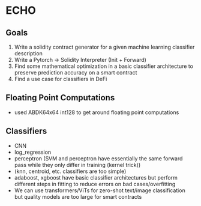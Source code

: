 # ECHO

## Goals
1. Write a solidity contract generator for a given machine learning classifier description
2. Write a Pytorch -> Solidity Interpreter (Init + Forward)
3. Find some mathematical optimization in a basic classifier architecture to preserve prediction accuracy on a smart contract
4. Find a use case for classifiers in DeFi

## Floating Point Computations
- used ABDK64x64 int128 to get around floating point computations

## Classifiers
- CNN
- log_regression
- perceptron (SVM and perceptron have essentially the same forward pass while they only differ in training (kernel trick)) 
- (knn, centroid, etc. classifiers are too simple)
- adaboost, xgboost have basic classifier architectures but perform different steps in fitting to reduce errors on bad cases/overfitting
- We can use transformers/ViTs for zero-shot text/image classification but quality models are too large for smart contracts

